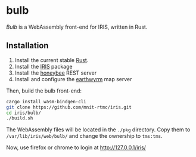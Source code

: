 # bulb

*Bulb* is a WebAssembly front-end for IRIS, written in Rust.

## Installation

1. Install the current stable [Rust].
2. Install the [IRIS] package
3. Install the [honeybee] REST server
4. Install and configure the [earthwyrm] map server

Then, build the bulb front-end:

```sh
cargo install wasm-bindgen-cli
git clone https://github.com/mnit-rtmc/iris.git
cd iris/bulb/
./build.sh
```

The WebAssembly files will be located in the `./pkg` directory.  Copy them
to `/var/lib/iris/web/bulb/` and change the ownership to `tms:tms`.

Now, use firefox or chrome to login at http://127.0.0.1/iris/


[earthwyrm]: https://github.com/DougLau/earthwyrm/tree/master/earthwyrm-bin/
[honeybee]: https://github.com/mnit-rtmc/iris/tree/master/honeybee
[iris]: https://mnit-rtmc.github.io/iris/installation.html
[rust]: https://www.rust-lang.org/tools/install
